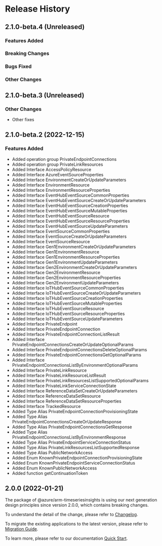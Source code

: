 # Release History

## 2.1.0-beta.4 (Unreleased)

### Features Added

### Breaking Changes

### Bugs Fixed

### Other Changes

## 2.1.0-beta.3 (Unreleased)

### Other Changes

  - Other fixes

## 2.1.0-beta.2 (2022-12-15)
    
### Features Added

  - Added operation group PrivateEndpointConnections
  - Added operation group PrivateLinkResources
  - Added Interface AccessPolicyResource
  - Added Interface AzureEventSourceProperties
  - Added Interface EnvironmentCreateOrUpdateParameters
  - Added Interface EnvironmentResource
  - Added Interface EnvironmentResourceProperties
  - Added Interface EventHubEventSourceCommonProperties
  - Added Interface EventHubEventSourceCreateOrUpdateParameters
  - Added Interface EventHubEventSourceCreationProperties
  - Added Interface EventHubEventSourceMutableProperties
  - Added Interface EventHubEventSourceResource
  - Added Interface EventHubEventSourceResourceProperties
  - Added Interface EventHubEventSourceUpdateParameters
  - Added Interface EventSourceCommonProperties
  - Added Interface EventSourceCreateOrUpdateParameters
  - Added Interface EventSourceResource
  - Added Interface Gen1EnvironmentCreateOrUpdateParameters
  - Added Interface Gen1EnvironmentResource
  - Added Interface Gen1EnvironmentResourceProperties
  - Added Interface Gen1EnvironmentUpdateParameters
  - Added Interface Gen2EnvironmentCreateOrUpdateParameters
  - Added Interface Gen2EnvironmentResource
  - Added Interface Gen2EnvironmentResourceProperties
  - Added Interface Gen2EnvironmentUpdateParameters
  - Added Interface IoTHubEventSourceCommonProperties
  - Added Interface IoTHubEventSourceCreateOrUpdateParameters
  - Added Interface IoTHubEventSourceCreationProperties
  - Added Interface IoTHubEventSourceMutableProperties
  - Added Interface IoTHubEventSourceResource
  - Added Interface IoTHubEventSourceResourceProperties
  - Added Interface IoTHubEventSourceUpdateParameters
  - Added Interface PrivateEndpoint
  - Added Interface PrivateEndpointConnection
  - Added Interface PrivateEndpointConnectionListResult
  - Added Interface PrivateEndpointConnectionsCreateOrUpdateOptionalParams
  - Added Interface PrivateEndpointConnectionsDeleteOptionalParams
  - Added Interface PrivateEndpointConnectionsGetOptionalParams
  - Added Interface PrivateEndpointConnectionsListByEnvironmentOptionalParams
  - Added Interface PrivateLinkResource
  - Added Interface PrivateLinkResourceListResult
  - Added Interface PrivateLinkResourcesListSupportedOptionalParams
  - Added Interface PrivateLinkServiceConnectionState
  - Added Interface ReferenceDataSetCreateOrUpdateParameters
  - Added Interface ReferenceDataSetResource
  - Added Interface ReferenceDataSetResourceProperties
  - Added Interface TrackedResource
  - Added Type Alias PrivateEndpointConnectionProvisioningState
  - Added Type Alias PrivateEndpointConnectionsCreateOrUpdateResponse
  - Added Type Alias PrivateEndpointConnectionsGetResponse
  - Added Type Alias PrivateEndpointConnectionsListByEnvironmentResponse
  - Added Type Alias PrivateEndpointServiceConnectionStatus
  - Added Type Alias PrivateLinkResourcesListSupportedResponse
  - Added Type Alias PublicNetworkAccess
  - Added Enum KnownPrivateEndpointConnectionProvisioningState
  - Added Enum KnownPrivateEndpointServiceConnectionStatus
  - Added Enum KnownPublicNetworkAccess
  - Added function getContinuationToken
    
    
## 2.0.0 (2022-01-21)

The package of @azure/arm-timeseriesinsights is using our next generation design principles since version 2.0.0, which contains breaking changes.

To understand the detail of the change, please refer to [Changelog](https://aka.ms/js-track2-changelog).

To migrate the existing applications to the latest version, please refer to [Migration Guide](https://aka.ms/js-track2-migration-guide).

To learn more, please refer to our documentation [Quick Start](https://aka.ms/azsdk/js/mgmt/quickstart ).
